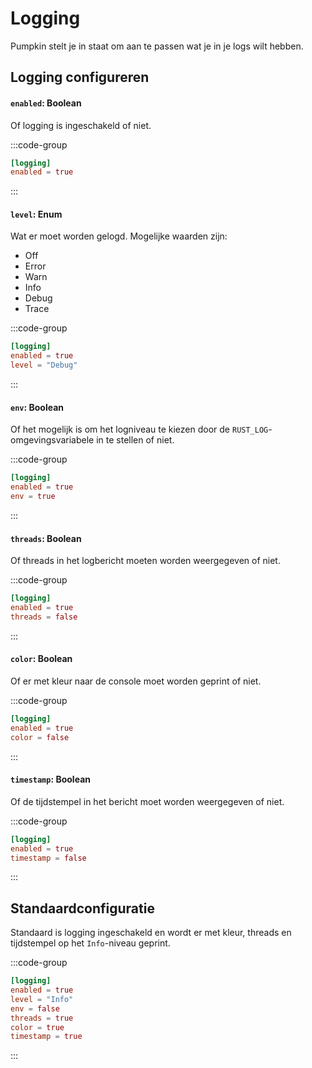 # Logging
Pumpkin stelt je in staat om aan te passen wat je in je logs wilt hebben.

## Logging configureren

#### `enabled`: Boolean
Of logging is ingeschakeld of niet.

:::code-group
```toml [features.toml] {2}
[logging]
enabled = true
```
:::

#### `level`: Enum
Wat er moet worden gelogd. Mogelijke waarden zijn:
- Off
- Error
- Warn
- Info
- Debug
- Trace

:::code-group
```toml [features.toml] {3}
[logging]
enabled = true
level = "Debug"
```
:::

#### `env`: Boolean
Of het mogelijk is om het logniveau te kiezen door de `RUST_LOG`-omgevingsvariabele in te stellen of niet.

:::code-group
```toml [features.toml] {3}
[logging]
enabled = true
env = true
```
:::

#### `threads`: Boolean
Of threads in het logbericht moeten worden weergegeven of niet.

:::code-group
```toml [features.toml] {3}
[logging]
enabled = true
threads = false
```
:::

#### `color`: Boolean
Of er met kleur naar de console moet worden geprint of niet.

:::code-group
```toml [features.toml] {3}
[logging]
enabled = true
color = false
```
:::

#### `timestamp`: Boolean
Of de tijdstempel in het bericht moet worden weergegeven of niet.

:::code-group
```toml [features.toml] {3}
[logging]
enabled = true
timestamp = false
```
:::

## Standaardconfiguratie
Standaard is logging ingeschakeld en wordt er met kleur, threads en tijdstempel op het `Info`-niveau geprint. 

:::code-group
```toml [features.toml]
[logging]
enabled = true
level = "Info"
env = false
threads = true
color = true
timestamp = true
```
:::
